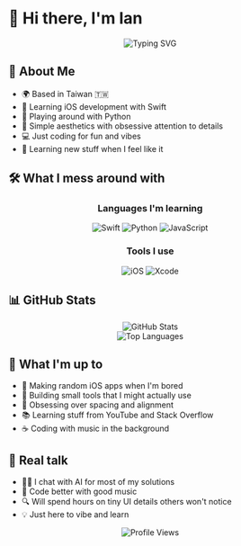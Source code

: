 # 👋 Hi there, I'm Ian

<div align="center">
  <img src="https://readme-typing-svg.herokuapp.com?font=Fira+Code&size=24&pause=1000&color=00D8FF&center=true&vCenter=true&width=435&lines=Welcome+to+my+GitHub!;Vibe+Coding;UI+Perfectionist;Learning+by+Doing" alt="Typing SVG" />
</div>

## 🚀 About Me

- 🌍 Based in Taiwan 🇹🇼
- 📱 Learning iOS development with Swift
- 🐍 Playing around with Python
- 🎨 Simple aesthetics with obsessive attention to details
- 💻 Just coding for fun and vibes
- 🎯 Learning new stuff when I feel like it



## 🛠️ What I mess around with

<div align="center">

### Languages I'm learning
![Swift](https://img.shields.io/badge/Swift-FA7343?style=for-the-badge&logo=swift&logoColor=white)
![Python](https://img.shields.io/badge/Python-3776AB?style=for-the-badge&logo=python&logoColor=white)
![JavaScript](https://img.shields.io/badge/JavaScript-F7DF1E?style=for-the-badge&logo=javascript&logoColor=black)

### Tools I use
![iOS](https://img.shields.io/badge/iOS-000000?style=for-the-badge&logo=ios&logoColor=white)
![Xcode](https://img.shields.io/badge/Xcode-007ACC?style=for-the-badge&logo=xcode&logoColor=white)

</div>

## 📊 GitHub Stats

<div align="center">
  <img src="https://github-readme-stats.vercel.app/api?username=ian20040409&show_icons=true&theme=radical&hide_border=true" alt="GitHub Stats" />
</div>

<div align="center">
  <img src="https://github-readme-stats.vercel.app/api/top-langs/?username=ian20040409&layout=compact&theme=radical&hide_border=true" alt="Top Languages" />
</div>

## 🎯 What I'm up to

- 📱 Making random iOS apps when I'm bored
- 🔧 Building small tools that I might actually use
- 🎨 Obsessing over spacing and alignment
- 📚 Learning stuff from YouTube and Stack Overflow
- ☕ Coding with music in the background

## 🌟 Real talk

- 🤷‍♂️ I chat with AI for most of my solutions
- 🎵 Code better with good music
- 🔍 Will spend hours on tiny UI details others won't notice
- 💡 Just here to vibe and learn

<div align="center">
  <img src="https://komarev.com/ghpvc/?username=ian20040409&color=blueviolet&style=flat-square&label=Profile+Views" alt="Profile Views" />
</div>

